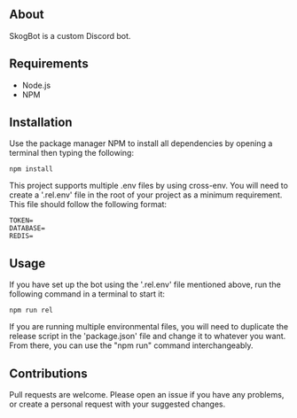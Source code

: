 ## About

SkogBot is a custom Discord bot.

## Requirements

* Node.js
* NPM

## Installation

Use the package manager NPM to install all dependencies by opening a terminal then typing the following:

```
npm install
```

This project supports multiple .env files by using cross-env. You will need to create a '.rel.env' file in the root of your project as a minimum requirement. This file should follow the following format:

```.rel.env
TOKEN=
DATABASE=
REDIS=
```

## Usage

If you have set up the bot using the '.rel.env' file mentioned above, run the following command in a terminal to start it:

```
npm run rel
```

If you are running multiple environmental files, you will need to duplicate the release script in the 'package.json' file and change it to whatever you want. From there, you can use the "npm run" command interchangeably.

## Contributions

Pull requests are welcome. Please open an issue if you have any problems, or create a personal request with your suggested changes.